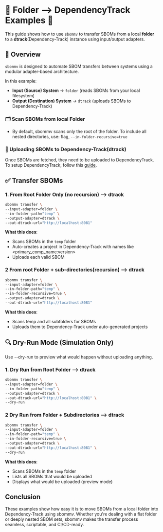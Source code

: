
# 🔹 Folder --> DependencyTrack Examples 🔹

This guide shows how to use `sbommv` to transfer SBOMs from a local **folder** to a **dtrack**(Dependency-Track) instance using input/output adapters.

## 📘 Overview

`sbommv` is designed to automate SBOM transfers between systems using a modular adapter-based architecture.

In this example:

- **Input (Source) System** → `folder` (reads SBOMs from your local filesystem)
- **Output (Destination) System** → `dtrack` (uploads SBOMs to Dependency-Track)

### 🗂️ Scan SBOMs from local Folder

- By default, sbommv scans only the root of the folder. To include all nested directories, use:
flag, `--in-folder-recursive=true`

### 🚀 Uploading SBOMs to Dependency-Track(dtrack)

Once SBOMs are fetched, they need to be uploaded to DependencyTrack. To setup DependencyTrack, follow this [guide](https://github.com/interlynk-io/sbommv/blob/v0.0.3/examples/setup_dependency_track.md).

## ✅ Transfer SBOMs

### 1. From Root Folder Only (no recursion) --> dtrack

```bash
sbommv transfer \
--input-adapter=folder \
--in-folder-path="temp" \
--output-adapter=dtrack \
--out-dtrack-url="http://localhost:8081"
```

**What this does**:

- Scans SBOMs in the `temp` folder
- Auto-creates a project in Dependency-Track with names like <primary_comp_name:version>
- Uploads each valid SBOM

### 2 From root Folder + sub-directories(recursion) --> dtrack

```bash
sbommv transfer \
--input-adapter=folder \
--in-folder-path="temp" \
--in-folder-recursive=true \
--output-adapter=dtrack \
--out-dtrack-url="http://localhost:8081"
```

**What this does**:

- Scans temp and all subfolders for SBOMs
- Uploads them to Dependency-Track under auto-generated projects

## 🔍 Dry-Run Mode (Simulation Only)

Use --dry-run to preview what would happen without uploading anything.

### 1. Dry Run from Root Folder --> dtrack

```bash
sbommv transfer \
--input-adapter=folder \
--in-folder-path="temp" \
--output-adapter=dtrack \
--out-dtrack-url="http://localhost:8081" \
--dry-run
```

### 2 Dry Run from Folder + Subdirectories --> dtrack

```bash
sbommv transfer \
--input-adapter=folder \
--in-folder-path="temp" \
--in-folder-recursive=true \
--output-adapter=dtrack \
--out-dtrack-url="http://localhost:8081" \
--dry-run
```

**What this does**:

- Scans SBOMs in the `temp` folder
- Lists all SBOMs that would be uploaded
- Displays what would be uploaded (preview mode)

## Conclusion

These examples show how easy it is to move SBOMs from a local folder into Dependency-Track using sbommv. Whether you're dealing with a flat folder or deeply nested SBOM sets, sbommv makes the transfer process seamless, scriptable, and CI/CD-ready.
